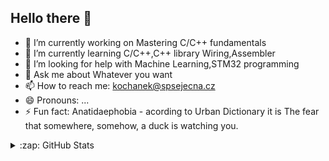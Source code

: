 
## Hello there 👋


- 🔭 I’m currently working on Mastering C/C++ fundamentals
- 🌱 I’m currently learning C/C++,C++ library Wiring,Assembler
- 🤔 I’m looking for help with Machine Learning,STM32 programming
- 💬 Ask me about Whatever you want
- 📫 How to reach me: kochanek@spsejecna.cz
- 😄 Pronouns: ...
- ⚡ Fun fact: Anatidaephobia - acording to Urban Dictionary it is The fear that somewhere, somehow, a duck is watching you.

<details>
  <summary>:zap: GitHub Stats</summary>
  <img align="left" alt="zimice's GitHub Stats" src="https://github-readme-stats-zimice.vercel.app/api?username=zimice&show_icons=true&hide_border=true" />
<img align="left" alt="zimice's GitHub Stats" src="https://github-readme-stats-zimice.vercel.app/api/top-langs/?username=zimice&hide=javascript" />
</details>
